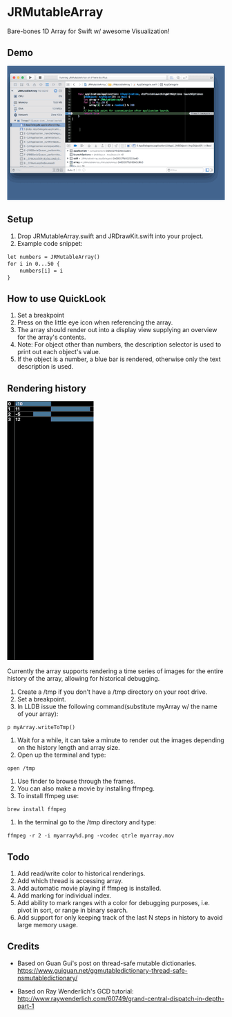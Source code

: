 # JRMutableArray
Bare-bones 1D Array for Swift w/ awesome Visualization!

## Demo
![Alt text](/JRMutableArrayDemo.gif?raw=true "Visualize an Array!")

## Setup
1. Drop JRMutableArray.swift and JRDrawKit.swift into your project.
1. Example code snippet:

```
let numbers = JRMutableArray()
for i in 0...50 {
	numbers[i] = i
}
```

## How to use QuickLook
1. Set a breakpoint
1. Press on the little eye icon when referencing the array.
1. The array should render out into a display view supplying an overview for the array's contents.
1. Note: For object other than numbers, the description selector is used to print out each object's value.
1. If the object is a number, a blue bar is rendered, otherwise only the text description is used.

## Rendering history

![Alt text](/JRMutableArrayQuickSortDemo.gif?raw=true "Animated Quicksort!")

Currently the array supports rendering a time series of images for the entire history of the array, allowing for historical debugging.

1. Create a /tmp if you don't have a /tmp directory on your root drive.
1. Set a breakpoint.
1. In LLDB issue the following command(substitute myArray w/ the name of your array):
```
p myArray.writeToTmp()
```
1. Wait for a while, it can take a minute to render out the images depending on the history length and array size.
1. Open up the terminal and type:
```
open /tmp
```
1. Use finder to browse through the frames.
1. You can also make a movie by installing ffmpeg.
1. To install ffmpeg use:
```
brew install ffmpeg
```
1. In the terminal go to the /tmp directory and type:
```
ffmpeg -r 2 -i myarray%d.png -vcodec qtrle myarray.mov
```

## Todo
1. Add read/write color to historical renderings.
1. Add which thread is accessing array.
1. Add automatic movie playing if ffmpeg is installed.
1. Add marking for individual index.
1. Add ability to mark ranges with a color for debugging purposes, i.e. pivot in sort, or range in binary search.
1. Add support for only keeping track of the last N steps in history to avoid large memory usage.

## Credits
- Based on Guan Gui's post on thread-safe mutable dictionaries. https://www.guiguan.net/ggmutabledictionary-thread-safe-nsmutabledictionary/

- Based on Ray Wenderlich's GCD tutorial: http://www.raywenderlich.com/60749/grand-central-dispatch-in-depth-part-1
